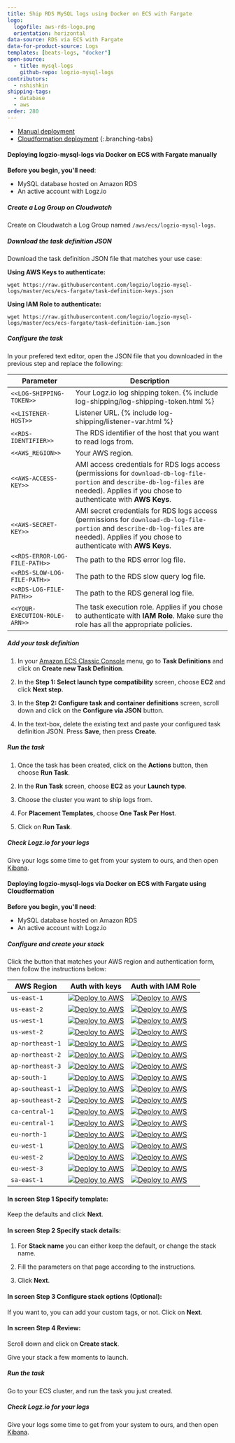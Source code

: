 ```yaml
---
title: Ship RDS MySQL logs using Docker on ECS with Fargate
logo:
  logofile: aws-rds-logo.png
  orientation: horizontal
data-source: RDS via ECS with Fargate
data-for-product-source: Logs
templates: [beats-logs, "docker"]
open-source:
  - title: mysql-logs
    github-repo: logzio-mysql-logs
contributors:
  - nshishkin
shipping-tags:
  - database
  - aws
order: 280
---
```


<!-- tabContainer:start -->
<div class="branching-container">

* [Manual deployment](#manual)
* [Cloudformation deployment](#cloudformation)
{:.branching-tabs}

<!-- tab:start -->
<div id="manual">

#### Deploying logzio-mysql-logs via Docker on ECS with Fargate manually

**Before you begin, you'll need**:

* MySQL database hosted on Amazon RDS
* An active account with Logz.io


<div class="tasklist">

##### Create a Log Group on Cloudwatch

Create on Cloudwatch a Log Group named `/aws/ecs/logzio-mysql-logs`.

##### Download the task definition JSON

Download the task definition JSON file that matches your use case:

**Using AWS Keys to authenticate:**

```shell
wget https://raw.githubusercontent.com/logzio/logzio-mysql-logs/master/ecs/ecs-fargate/task-definition-keys.json
```

**Using IAM Role to authenticate:**

```shell
wget https://raw.githubusercontent.com/logzio/logzio-mysql-logs/master/ecs/ecs-fargate/task-definition-iam.json
```

##### Configure the task

In your prefered text editor, open the JSON file that you downloaded in the previous step and replace the following:

| Parameter | Description |
|---|---|
| `<<LOG-SHIPPING-TOKEN>>` | Your Logz.io log shipping token. {% include log-shipping/log-shipping-token.html %} |
| `<<LISTENER-HOST>>` | Listener URL. {% include log-shipping/listener-var.html %} |
| `<<RDS-IDENTIFIER>>` | The RDS identifier of the host that you want to read logs from. |
| `<<AWS_REGION>>` | Your AWS region. |
| `<<AWS-ACCESS-KEY>>` | AMI access credentials for RDS logs access (permissions for `download-db-log-file-portion` and `describe-db-log-files` are needed). Applies if you chose to authenticate with **AWS Keys**. |
| `<<AWS-SECRET-KEY>>` | AMI secret credentials for RDS logs access (permissions for `download-db-log-file-portion` and `describe-db-log-files` are needed). Applies if you chose to authenticate with **AWS Keys**. |
| `<<RDS-ERROR-LOG-FILE-PATH>>` | The path to the RDS error log file. |
| `<<RDS-SLOW-LOG-FILE-PATH>>` | The path to the RDS slow query log file. |
| `<<RDS-LOG-FILE-PATH>>` | The path to the RDS general log file. |
| `<<YOUR-EXECUTION-ROLE-ARN>>` | The task execution role. Applies if you chose to authenticate with **IAM Role**. Make sure the role has all the appropriate policies. |

##### Add your task definition

1. In your [Amazon ECS Classic Console](https://console.aws.amazon.com/ecs/) menu, go to **Task Definitions** and click on **Create new Task Definition**.

2. In the **Step 1: Select launch type compatibility** screen, choose **EC2** and click **Next step**.

3. In the **Step 2: Configure task and container definitions** screen, scroll down and click on the **Configure via JSON** button.

4. In the text-box, delete the existing text and paste your configured task definition JSON. Press **Save**, then press **Create**.

##### Run the task

1. Once the task has been created, click on the **Actions** button, then choose **Run Task**.

2. In the **Run Task** screen, choose **EC2** as your **Launch type**.

3. Choose the cluster you want to ship logs from.

4. For **Placement Templates**, choose **One Task Per Host**.

5. Click on **Run Task**.

##### Check Logz.io for your logs

Give your logs some time to get from your system to ours, and then open [Kibana](https://app.logz.io/#/dashboard/kibana).


</div>


</div>
<!-- tab:end -->

<!-- tab:start -->
<div id="cloudformation">

#### Deploying logzio-mysql-logs via Docker on ECS with Fargate using Cloudformation

**Before you begin, you'll need**:

* MySQL database hosted on Amazon RDS
* An active account with Logz.io


<div class="tasklist">


##### Configure and create your stack

Click the button that matches your AWS region and authentication form, then follow the instructions below:

| AWS Region       | Auth with keys                                                                                                                                                                                                                                                                                                                                                   | Auth with IAM Role                                                                                                                                                                                                                                                                                                                                              |
|------------------|------------------------------------------------------------------------------------------------------------------------------------------------------------------------------------------------------------------------------------------------------------------------------------------------------------------------------------------------------------------|-----------------------------------------------------------------------------------------------------------------------------------------------------------------------------------------------------------------------------------------------------------------------------------------------------------------------------------------------------------------|
| `us-east-1`      | [![Deploy to AWS](https://dytvr9ot2sszz.cloudfront.net/logz-docs/lights/LightS-button.png)](https://console.aws.amazon.com/cloudformation/home?region=us-east-1#/stacks/create/template?templateURL=https://logzio-aws-integrations-us-east-1.s3.amazonaws.com/logzio-mysql-logs/1.0.0/ecs/fargate/sam-template-keys.yaml&stackName=logzio-mysql-logs)           | [![Deploy to AWS](https://dytvr9ot2sszz.cloudfront.net/logz-docs/lights/LightS-button.png)](https://console.aws.amazon.com/cloudformation/home?region=us-east-1#/stacks/create/template?templateURL=https://logzio-aws-integrations-us-east-1.s3.amazonaws.com/logzio-mysql-logs/1.0.0/ecs/fargate/sam-template-iam.yaml&stackName=logzio-mysql-logs)           | 
| `us-east-2`      | [![Deploy to AWS](https://dytvr9ot2sszz.cloudfront.net/logz-docs/lights/LightS-button.png)](https://console.aws.amazon.com/cloudformation/home?region=us-east-2#/stacks/create/template?templateURL=https://logzio-aws-integrations-us-east-2.s3.amazonaws.com/logzio-mysql-logs/1.0.0/ecs/fargate/sam-template-keys.yaml&stackName=logzio-mysql-logs)           | [![Deploy to AWS](https://dytvr9ot2sszz.cloudfront.net/logz-docs/lights/LightS-button.png)](https://console.aws.amazon.com/cloudformation/home?region=us-east-2#/stacks/create/template?templateURL=https://logzio-aws-integrations-us-east-2.s3.amazonaws.com/logzio-mysql-logs/1.0.0/ecs/fargate/sam-template-iam.yaml&stackName=logzio-mysql-logs)           |
| `us-west-1`      | [![Deploy to AWS](https://dytvr9ot2sszz.cloudfront.net/logz-docs/lights/LightS-button.png)](https://console.aws.amazon.com/cloudformation/home?region=us-west-1#/stacks/create/template?templateURL=https://logzio-aws-integrations-us-west-1.s3.amazonaws.com/logzio-mysql-logs/1.0.0/ecs/fargate/sam-template-keys.yaml&stackName=logzio-mysql-logs)           | [![Deploy to AWS](https://dytvr9ot2sszz.cloudfront.net/logz-docs/lights/LightS-button.png)](https://console.aws.amazon.com/cloudformation/home?region=us-west-1#/stacks/create/template?templateURL=https://logzio-aws-integrations-us-west-1.s3.amazonaws.com/logzio-mysql-logs/1.0.0/ecs/fargate/sam-template-iam.yaml&stackName=logzio-mysql-logs)           |
| `us-west-2`      | [![Deploy to AWS](https://dytvr9ot2sszz.cloudfront.net/logz-docs/lights/LightS-button.png)](https://console.aws.amazon.com/cloudformation/home?region=us-west-2#/stacks/create/template?templateURL=https://logzio-aws-integrations-us-west-2.s3.amazonaws.com/logzio-mysql-logs/1.0.0/ecs/fargate/sam-template-keys.yaml&stackName=logzio-mysql-logs)           | [![Deploy to AWS](https://dytvr9ot2sszz.cloudfront.net/logz-docs/lights/LightS-button.png)](https://console.aws.amazon.com/cloudformation/home?region=us-west-2#/stacks/create/template?templateURL=https://logzio-aws-integrations-us-west-2.s3.amazonaws.com/logzio-mysql-logs/1.0.0/ecs/fargate/sam-template-iam.yaml&stackName=logzio-mysql-logs)           |
| `ap-northeast-1` | [![Deploy to AWS](https://dytvr9ot2sszz.cloudfront.net/logz-docs/lights/LightS-button.png)](https://console.aws.amazon.com/cloudformation/home?region=ap-northeast-1#/stacks/create/template?templateURL=https://logzio-aws-integrations-ap-northeast-1.s3.amazonaws.com/logzio-mysql-logs/1.0.0/ecs/fargate/sam-template-keys.yaml&stackName=logzio-mysql-logs) | [![Deploy to AWS](https://dytvr9ot2sszz.cloudfront.net/logz-docs/lights/LightS-button.png)](https://console.aws.amazon.com/cloudformation/home?region=ap-northeast-1#/stacks/create/template?templateURL=https://logzio-aws-integrations-ap-northeast-1.s3.amazonaws.com/logzio-mysql-logs/1.0.0/ecs/fargate/sam-template-iam.yaml&stackName=logzio-mysql-logs) |
| `ap-northeast-2` | [![Deploy to AWS](https://dytvr9ot2sszz.cloudfront.net/logz-docs/lights/LightS-button.png)](https://console.aws.amazon.com/cloudformation/home?region=ap-northeast-2#/stacks/create/template?templateURL=https://logzio-aws-integrations-ap-northeast-2.s3.amazonaws.com/logzio-mysql-logs/1.0.0/ecs/fargate/sam-template-keys.yaml&stackName=logzio-mysql-logs) | [![Deploy to AWS](https://dytvr9ot2sszz.cloudfront.net/logz-docs/lights/LightS-button.png)](https://console.aws.amazon.com/cloudformation/home?region=ap-northeast-2#/stacks/create/template?templateURL=https://logzio-aws-integrations-ap-northeast-2.s3.amazonaws.com/logzio-mysql-logs/1.0.0/ecs/fargate/sam-template-iam.yaml&stackName=logzio-mysql-logs) |
| `ap-northeast-3` | [![Deploy to AWS](https://dytvr9ot2sszz.cloudfront.net/logz-docs/lights/LightS-button.png)](https://console.aws.amazon.com/cloudformation/home?region=ap-northeast-3#/stacks/create/template?templateURL=https://logzio-aws-integrations-ap-northeast-3.s3.amazonaws.com/logzio-mysql-logs/1.0.0/ecs/fargate/sam-template-keys.yaml&stackName=logzio-mysql-logs) | [![Deploy to AWS](https://dytvr9ot2sszz.cloudfront.net/logz-docs/lights/LightS-button.png)](https://console.aws.amazon.com/cloudformation/home?region=ap-northeast-3#/stacks/create/template?templateURL=https://logzio-aws-integrations-ap-northeast-3.s3.amazonaws.com/logzio-mysql-logs/1.0.0/ecs/fargate/sam-template-iam.yaml&stackName=logzio-mysql-logs) |
| `ap-south-1`     | [![Deploy to AWS](https://dytvr9ot2sszz.cloudfront.net/logz-docs/lights/LightS-button.png)](https://console.aws.amazon.com/cloudformation/home?region=ap-south-1#/stacks/create/template?templateURL=https://logzio-aws-integrations-ap-south-1.s3.amazonaws.com/logzio-mysql-logs/1.0.0/ecs/fargate/sam-template-keys.yaml&stackName=logzio-mysql-logs)         | [![Deploy to AWS](https://dytvr9ot2sszz.cloudfront.net/logz-docs/lights/LightS-button.png)](https://console.aws.amazon.com/cloudformation/home?region=ap-south-1#/stacks/create/template?templateURL=https://logzio-aws-integrations-ap-south-1.s3.amazonaws.com/logzio-mysql-logs/1.0.0/ecs/fargate/sam-template-iam.yaml&stackName=logzio-mysql-logs)         |
| `ap-southeast-1` | [![Deploy to AWS](https://dytvr9ot2sszz.cloudfront.net/logz-docs/lights/LightS-button.png)](https://console.aws.amazon.com/cloudformation/home?region=ap-southeast-1#/stacks/create/template?templateURL=https://logzio-aws-integrations-ap-southeast-1.s3.amazonaws.com/logzio-mysql-logs/1.0.0/ecs/fargate/sam-template-keys.yaml&stackName=logzio-mysql-logs) | [![Deploy to AWS](https://dytvr9ot2sszz.cloudfront.net/logz-docs/lights/LightS-button.png)](https://console.aws.amazon.com/cloudformation/home?region=ap-southeast-1#/stacks/create/template?templateURL=https://logzio-aws-integrations-ap-southeast-1.s3.amazonaws.com/logzio-mysql-logs/1.0.0/ecs/fargate/sam-template-iam.yaml&stackName=logzio-mysql-logs) |
| `ap-southeast-2` | [![Deploy to AWS](https://dytvr9ot2sszz.cloudfront.net/logz-docs/lights/LightS-button.png)](https://console.aws.amazon.com/cloudformation/home?region=ap-southeast-2#/stacks/create/template?templateURL=https://logzio-aws-integrations-ap-southeast-2.s3.amazonaws.com/logzio-mysql-logs/1.0.0/ecs/fargate/sam-template-keys.yaml&stackName=logzio-mysql-logs) | [![Deploy to AWS](https://dytvr9ot2sszz.cloudfront.net/logz-docs/lights/LightS-button.png)](https://console.aws.amazon.com/cloudformation/home?region=ap-southeast-2#/stacks/create/template?templateURL=https://logzio-aws-integrations-ap-southeast-2.s3.amazonaws.com/logzio-mysql-logs/1.0.0/ecs/fargate/sam-template-iam.yaml&stackName=logzio-mysql-logs) |
| `ca-central-1`   | [![Deploy to AWS](https://dytvr9ot2sszz.cloudfront.net/logz-docs/lights/LightS-button.png)](https://console.aws.amazon.com/cloudformation/home?region=ca-central-1#/stacks/create/template?templateURL=https://logzio-aws-integrations-ca-central-1.s3.amazonaws.com/logzio-mysql-logs/1.0.0/ecs/fargate/sam-template-keys.yaml&stackName=logzio-mysql-logs)     | [![Deploy to AWS](https://dytvr9ot2sszz.cloudfront.net/logz-docs/lights/LightS-button.png)](https://console.aws.amazon.com/cloudformation/home?region=ca-central-1#/stacks/create/template?templateURL=https://logzio-aws-integrations-ca-central-1.s3.amazonaws.com/logzio-mysql-logs/1.0.0/ecs/fargate/sam-template-iam.yaml&stackName=logzio-mysql-logs)     |
| `eu-central-1`   | [![Deploy to AWS](https://dytvr9ot2sszz.cloudfront.net/logz-docs/lights/LightS-button.png)](https://console.aws.amazon.com/cloudformation/home?region=eu-central-1#/stacks/create/template?templateURL=https://logzio-aws-integrations-eu-central-1.s3.amazonaws.com/logzio-mysql-logs/1.0.0/ecs/fargate/sam-template-keys.yaml&stackName=logzio-mysql-logs)     | [![Deploy to AWS](https://dytvr9ot2sszz.cloudfront.net/logz-docs/lights/LightS-button.png)](https://console.aws.amazon.com/cloudformation/home?region=eu-central-1#/stacks/create/template?templateURL=https://logzio-aws-integrations-eu-central-1.s3.amazonaws.com/logzio-mysql-logs/1.0.0/ecs/fargate/sam-template-iam.yaml&stackName=logzio-mysql-logs)     |
| `eu-north-1`     | [![Deploy to AWS](https://dytvr9ot2sszz.cloudfront.net/logz-docs/lights/LightS-button.png)](https://console.aws.amazon.com/cloudformation/home?region=eu-north-1#/stacks/create/template?templateURL=https://logzio-aws-integrations-eu-north-1.s3.amazonaws.com/logzio-mysql-logs/1.0.0/ecs/fargate/sam-template-keys.yaml&stackName=logzio-mysql-logs)         | [![Deploy to AWS](https://dytvr9ot2sszz.cloudfront.net/logz-docs/lights/LightS-button.png)](https://console.aws.amazon.com/cloudformation/home?region=eu-north-1#/stacks/create/template?templateURL=https://logzio-aws-integrations-eu-north-1.s3.amazonaws.com/logzio-mysql-logs/1.0.0/ecs/fargate/sam-template-iam.yaml&stackName=logzio-mysql-logs)         |
| `eu-west-1`      | [![Deploy to AWS](https://dytvr9ot2sszz.cloudfront.net/logz-docs/lights/LightS-button.png)](https://console.aws.amazon.com/cloudformation/home?region=eu-west-1#/stacks/create/template?templateURL=https://logzio-aws-integrations-eu-west-1.s3.amazonaws.com/logzio-mysql-logs/1.0.0/ecs/fargate/sam-template-keys.yaml&stackName=logzio-mysql-logs)           | [![Deploy to AWS](https://dytvr9ot2sszz.cloudfront.net/logz-docs/lights/LightS-button.png)](https://console.aws.amazon.com/cloudformation/home?region=eu-west-1#/stacks/create/template?templateURL=https://logzio-aws-integrations-eu-west-1.s3.amazonaws.com/logzio-mysql-logs/1.0.0/ecs/fargate/sam-template-iam.yaml&stackName=logzio-mysql-logs)           |
| `eu-west-2`      | [![Deploy to AWS](https://dytvr9ot2sszz.cloudfront.net/logz-docs/lights/LightS-button.png)](https://console.aws.amazon.com/cloudformation/home?region=eu-west-2#/stacks/create/template?templateURL=https://logzio-aws-integrations-eu-west-2.s3.amazonaws.com/logzio-mysql-logs/1.0.0/ecs/fargate/sam-template-keys.yaml&stackName=logzio-mysql-logs)           | [![Deploy to AWS](https://dytvr9ot2sszz.cloudfront.net/logz-docs/lights/LightS-button.png)](https://console.aws.amazon.com/cloudformation/home?region=eu-west-2#/stacks/create/template?templateURL=https://logzio-aws-integrations-eu-west-2.s3.amazonaws.com/logzio-mysql-logs/1.0.0/ecs/fargate/sam-template-iam.yaml&stackName=logzio-mysql-logs)           |
| `eu-west-3`      | [![Deploy to AWS](https://dytvr9ot2sszz.cloudfront.net/logz-docs/lights/LightS-button.png)](https://console.aws.amazon.com/cloudformation/home?region=eu-west-3#/stacks/create/template?templateURL=https://logzio-aws-integrations-eu-west-3.s3.amazonaws.com/logzio-mysql-logs/1.0.0/ecs/fargate/sam-template-keys.yaml&stackName=logzio-mysql-logs)           | [![Deploy to AWS](https://dytvr9ot2sszz.cloudfront.net/logz-docs/lights/LightS-button.png)](https://console.aws.amazon.com/cloudformation/home?region=eu-west-3#/stacks/create/template?templateURL=https://logzio-aws-integrations-eu-west-3.s3.amazonaws.com/logzio-mysql-logs/1.0.0/ecs/fargate/sam-template-iam.yaml&stackName=logzio-mysql-logs)           |
| `sa-east-1`      | [![Deploy to AWS](https://dytvr9ot2sszz.cloudfront.net/logz-docs/lights/LightS-button.png)](https://console.aws.amazon.com/cloudformation/home?region=sa-east-1#/stacks/create/template?templateURL=https://logzio-aws-integrations-sa-east-1.s3.amazonaws.com/logzio-mysql-logs/1.0.0/ecs/fargate/sam-template-keys.yaml&stackName=logzio-mysql-logs)           | [![Deploy to AWS](https://dytvr9ot2sszz.cloudfront.net/logz-docs/lights/LightS-button.png)](https://console.aws.amazon.com/cloudformation/home?region=sa-east-1#/stacks/create/template?templateURL=https://logzio-aws-integrations-sa-east-1.s3.amazonaws.com/logzio-mysql-logs/1.0.0/ecs/fargate/sam-template-iam.yaml&stackName=logzio-mysql-logs)           |

#### In screen **Step 1 Specify template**:

Keep the defaults and click **Next**.

#### In screen **Step 2 Specify stack details**:

1. For **Stack name** you can either keep the default, or change the stack name.

2. Fill the parameters on that page according to the instructions.

3. Click **Next**.


#### In screen **Step 3 Configure stack options** (Optional):

If you want to, you can add your custom tags, or not. Click on **Next**.

#### In screen **Step 4 Review**:

Scroll down and click on **Create stack**.

Give your stack a few moments to launch.

##### Run the task

Go to your ECS cluster, and run the task you just created.

##### Check Logz.io for your logs

Give your logs some time to get from your system to ours, and then open [Kibana](https://app.logz.io/#/dashboard/kibana).


</div>

</div>
<!-- tab:end -->


</div>
<!-- tabContainer:end -->

